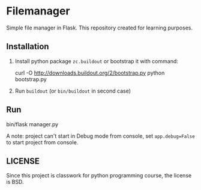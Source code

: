 Filemanager
===========

Simple file manager in Flask. This repository created for learning purposes.

Installation
---------------

1. Install python package ``zc.buildout`` or bootstrap it with command:

    curl -O http://downloads.buildout.org/2/bootstrap.py
    python bootstrap.py

2. Run ``buildout`` (or ``bin/buildout`` in second case)

Run
---

bin/flask manager.py

A note: project can't start in Debug mode from console, set ``app.debug=False`` to start project from console.

LICENSE
-------

Since this project is classwork for python programming course, the license is BSD.
